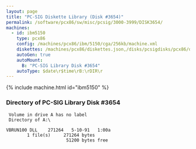 ```yaml
---
layout: page
title: "PC-SIG Diskette Library (Disk #3654)"
permalink: /software/pcx86/sw/misc/pcsig/3000-3999/DISK3654/
machines:
  - id: ibm5150
    type: pcx86
    config: /machines/pcx86/ibm/5150/cga/256kb/machine.xml
    diskettes: /machines/pcx86/diskettes.json,/disks/pcsigdisks/pcx86/diskettes.json
    autoGen: true
    autoMount:
      B: "PC-SIG Library Disk #3654"
    autoType: $date\r$time\rB:\rDIR\r
---
```


{% include machine.html id="ibm5150" %}

### Directory of PC-SIG Library Disk #3654

     Volume in drive A has no label
     Directory of A:\

    VBRUN100 DLL    271264   5-10-91   1:00a
            1 file(s)     271264 bytes
                           51200 bytes free
